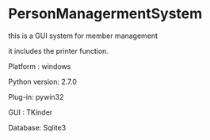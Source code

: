 # PersonManagermentSystem
this is a GUI system for member management

it includes the printer function.

Platform : windows

Python version: 2.7.0

Plug-in: pywin32

GUI : TKinder

Database: Sqlite3

